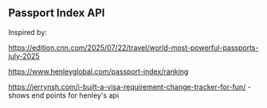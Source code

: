 ## Passport Index API 

Inspired by:

https://edition.cnn.com/2025/07/22/travel/world-most-powerful-passports-july-2025

https://www.henleyglobal.com/passport-index/ranking

https://jerrynsh.com/i-built-a-visa-requirement-change-tracker-for-fun/ - shows end points for henley's api


